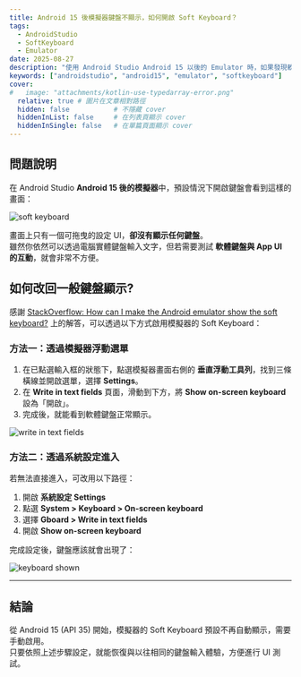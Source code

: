 ```yaml
---
title: Android 15 後模擬器鍵盤不顯示，如何開啟 Soft Keyboard？
tags:
  - AndroidStudio
  - SoftKeyboard
  - Emulator
date: 2025-08-27
description: "使用 Android Studio Android 15 以後的 Emulator 時，如果發現軟體鍵盤（Soft Keyboard）沒有顯示，本篇將教你透過設定快速開啟，解決鍵盤無法輸入的問題。"
keywords: ["androidstudio", "android15", "emulator", "softkeyboard"]
cover:
#   image: "attachments/kotlin-use-typedarray-error.png"
  relative: true # 圖片在文章相對路徑
  hidden: false           # 不隱藏 cover
  hiddenInList: false     # 在列表頁顯示 cover
  hiddenInSingle: false   # 在單篇頁面顯示 cover
---
```


## 問題說明

在 Android Studio **Android 15 後的模擬器**中，預設情況下開啟鍵盤會看到這樣的畫面：

![soft keyboard](attachments/android-15-emulator-soft-keyboard.png)

畫面上只有一個可拖曳的設定 UI，**卻沒有顯示任何鍵盤**。  
雖然你依然可以透過電腦實體鍵盤輸入文字，但若需要測試 **軟體鍵盤與 App UI 的互動**，就會非常不方便。

## 如何改回一般鍵盤顯示?

感謝 [StackOverflow: How can I make the Android emulator show the soft keyboard?](https://stackoverflow.com/a/79320172/9982091) 上的解答，可以透過以下方式啟用模擬器的 Soft Keyboard：

### 方法一：透過模擬器浮動選單

1. 在已點選輸入框的狀態下，點選模擬器畫面右側的 **垂直浮動工具列**，找到三條橫線並開啟選單，選擇 **Settings**。
2. 在 **Write in text fields** 頁面，滑動到下方，將 **Show on-screen keyboard** 設為「開啟」。  
3. 完成後，就能看到軟體鍵盤正常顯示。  

![write in text fields](attachments/android-15-emulator-write-in-text-fields.png)

### 方法二：透過系統設定進入

若無法直接進入，可改用以下路徑：

1. 開啟 **系統設定 Settings**  
2. 點選 **System > Keyboard > On-screen keyboard**  
3. 選擇 **Gboard > Write in text fields**  
4. 開啟 **Show on-screen keyboard**  

完成設定後，鍵盤應該就會出現了：

![keyboard shown](attachments/android-15-emulator-soft-keyboard-shown.png)

---

## 結論

從 Android 15 (API 35) 開始，模擬器的 Soft Keyboard 預設不再自動顯示，需要手動啟用。  
只要依照上述步驟設定，就能恢復與以往相同的鍵盤輸入體驗，方便進行 UI 測試。
